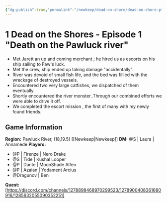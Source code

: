 ```yaml
---
{"dg-publish":true,"permalink":"/newkeep/dead-on-shore/dead-on-shore-pt-1/","created":"2025-03-24T07:48:40.726+05:30","updated":"2025-03-24T07:58:03.650+05:30"}
---
```


# 1 Dead on the Shores - Episode 1 "Death on the Pawluck river"

- Met Jarett an up and coming merchant ; he hired us as escorts on his ship sailing to Faw's luck.
- Met the crew, ship ended up taking damage "accidentally".
- River was devoid of small fish life, and the bed was fillled with the wreckage of destroyed vessels.
- Encountered two very large catfishes, we dispatched of them eventually.
- Shortly encountered the river monster..Through our combined efforts we were able to drive it off.
- We completed the escort mission , the first of many with my newly found friends.

## Game Information

**Region:** Pawluck River, (18,19.5)  [[Newkeep\|Newkeep]]
**DM:** @S | Laura | Annamede 
**Players:**
- @P | Firenze | Nero Drake
- @S | Tide | Kushal Looper
- @P | Dante | MoonShade Alfeo
- @P | Azaian | Yodament Arcius
- @Dragunov | Ben

**Quest:** [⁠https://discord.com/channels/1278898468970299523/1278900408361680916/1285632055090352251]

